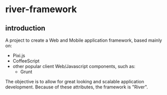 # river-framework #

## introduction ##

A project to create a Web and Mobile application framework, based mainly on:

- Pixi.js
- CoffeeScript
- other popular client Web/Javascript components, such as:
    - Grunt
    
The objective is to allow for great looking and scalable application development. Because of these attributes, the framework is "River".